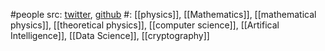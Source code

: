 #people 
src: [twitter](https://twitter.com/cosmicfibretion), [github](https://github.com/mayabenowitz) 
#: [[physics]], [[Mathematics]], [[mathematical physics]], [[theoretical physics]], [[computer science]], [[Artifical Intelligence]], [[Data Science]], [[cryptography]] 
